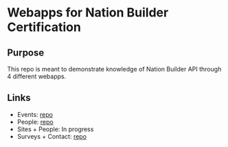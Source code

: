 # Webapps for Nation Builder Certification

## Purpose

This repo is meant to demonstrate knowledge of Nation Builder API through 4 different webapps.

## Links
- Events: [repo](https://github.com/zcyrusiqm/NationBuilderCert/tree/main/nb-events)
- People: [repo](https://github.com/zcyrusiqm/NationBuilderCert/tree/main/peopleEndpoint)
- Sites + People: In progress
- Surveys + Contact: [repo](https://github.com/zcyrusiqm/NationBuilderCert/tree/main/nb-surveys)